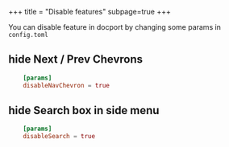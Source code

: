 +++
title = "Disable features"
subpage=true
+++

You can disable feature in docport by changing some params in `config.toml`


## hide Next / Prev Chevrons
```toml
	[params]
	disableNavChevron = true
```

## hide Search box in side menu
```toml
	[params]
	disableSearch = true
```
